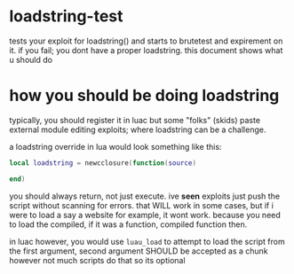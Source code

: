 # loadstring-test

tests your exploit for loadstring() and starts to brutetest and expirement on it.
if you fail; you dont have a proper loadstring. this document shows what u should do

# how you should be doing loadstring

typically, you should register it in luac but some "folks" (skids) paste external module editing exploits; where loadstring can be a challenge.

a loadstring override in lua would look something like this:

```lua
local loadstring = newcclosure(function(source)

end)
```

you should always return, not just execute. ive **seen** exploits just push the script without scanning for errors. that WILL work in some cases, but if i were to load a say a website for example, it wont work. because you need to load the compiled, if it was a function, compiled function then.

in luac however, you would use `luau_load` to attempt to load the script from the first argument, second argument SHOULD be accepted as a chunk however not much scripts do that so its optional
